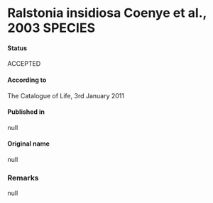 Ralstonia insidiosa Coenye et al., 2003 SPECIES
=======

#### Status
ACCEPTED

#### According to
The Catalogue of Life, 3rd January 2011

#### Published in
null

#### Original name
null

### Remarks
null